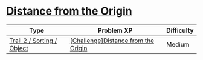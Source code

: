 # [Distance from the Origin](https://www.codetree.ai/trails/complete/curated-cards/challenge-distance-from-origin)

|Type|Problem XP|Difficulty|
|---|---|---|
|[Trail 2 / Sorting / Object](https://www.codetree.ai/trail-info/novice-mid/)|[[Challenge]Distance from the Origin](https://www.codetree.ai/trails/complete/curated-cards/challenge-distance-from-origin/)|Medium|

